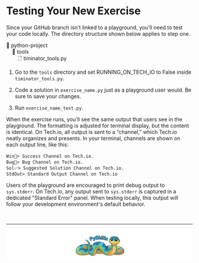 # Testing Your New Exercise

Since your GitHub branch isn’t linked to a playground, you’ll need to test your code locally. The directory structure shown below applies to step one.

📂 python-project<BR>
&nbsp;&nbsp;&nbsp;&nbsp;📂 tools<BR>
&nbsp;&nbsp;&nbsp;&nbsp;&nbsp;&nbsp;&nbsp;&nbsp;🗋 timinator_tools.py<BR>

1. Go to the `tools` directory and set RUNNING_ON_TECH_IO to False inside `timinator_tools.py`.

2. Code a solution in `exercise_name.py` just as a playground user would. Be sure to save your changes.

3. Run `exercise_name_test.py`.

When the exercise runs, you’ll see the same output that users see in the playground. The formatting is adjusted for terminal display, but the content is identical. On Tech.io, all output is sent to a “channel,” which Tech.io neatly organizes and presents. In your terminal, channels are shown on each output line, like this:

```text
Win🎉> Success Channel on Tech.io.
Bug🐞> Bug Channel on Tech.io.
Sol✅> Suggested Solution Channel on Tech.io.
StdOut> Standard Output Channel on Tech.io
```

Users of the playground are encouraged to print debug output to `sys.stderr`. On Tech.io, any output sent to `sys.stderr` is captured in a dedicated "Standard Error" panel. When testing locally, this output will follow your development environment's default behavior.

<BR>

************

[![Skillz Catalog](../../graphics/PySkillzFooter.png)](skillz-catalog)
